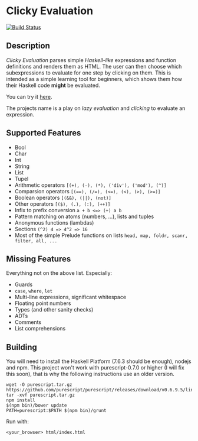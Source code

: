 # Clicky Evaluation

[![Build Status](https://travis-ci.org/stefankoegel/clickyEvaluation.svg?branch=master)](https://travis-ci.org/stefankoegel/clickyEvaluation)

## Description

*Clicky Evaluation* parses simple *Haskell-like* expressions and function
definitions and renders them as HTML.
The user can then choose which subexpressions to evaluate for one step by
clicking on them.
This is intended as a simple learning tool for beginners,
which shows them how their Haskell code **might** be evaluated.

You can try it [here](http://stefankoegel.github.io/clickyEvaluation/).

The projects name is a play on *lazy evaluation* and *clicking* to evaluate an expression.

## Supported Features

* Bool
* Char
* Int
* String
* List
* Tupel
* Arithmetic operators `[(+), (-), (*), ('div'), ('mod'), (^)]`
* Comparsion operators `[(==), (/=), (<=), (<), (>), (>=)]`
* Boolean operators `[(&&), (||), (not)]`
* Other operators `[($), (.), (:), (++)]`
* Infix to prefix conversion `a + b <=> (+) a b`
* Pattern matching on atoms (numbers, ...), lists and tuples
* Anonymous functions (lambdas)
* Sections `(^2) 4 => 4^2 => 16`
* Most of the simple Prelude functions on lists `head, map, foldr, scanr, filter, all, ...`

## Missing Features

Everything not on the above list. Especially:
* Guards
* `case`, `where`, `let`
* Multi-line expressions, significant whitespace
* Floating point numbers
* Types (and other sanity checks)
* ADTs
* Comments
* List comprehensions

## Building

You will need to install the Haskell Platform (7.6.3 should be enough), nodejs and npm.
This project won't work with purescript-0.7.0 or higher (I will fix this soon),
that is why the following instructions use an older version.

```
wget -O purescript.tar.gz https://github.com/purescript/purescript/releases/download/v0.6.9.5/linux64.tar.gz
tar -xvf purescript.tar.gz
npm install
$(npm bin)/bower update
PATH=purescript:$PATH $(npm bin)/grunt
```

Run with:

```
<your_browser> html/index.html
```
